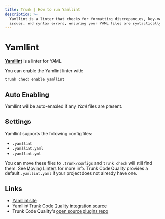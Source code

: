 ```yaml
---
title: Trunk | How to run Yamllint
description: >-
  Yamllint is a linter that checks for formatting discrepancies, key-value pair
  issues, and syntax errors, ensuring your YAML files are syntactically correct.
---
```


# Yamllint

[**Yamllint**](https://github.com/adrienverge/yamllint) is a linter for YAML.

You can enable the Yamllint linter with:

```shell
trunk check enable yamllint
```

## Auto Enabling

Yamllint will be auto-enabled if any _Yaml_ files are present.

## Settings

Yamllint supports the following config files:

* `.yamllint`
* `.yamllint.yaml`
* `.yamllint.yml`

You can move these files to `.trunk/configs` and `trunk check` will still find them. See [Moving Linters](../configure-linters.md#moving-linters) for more info. Trunk Code Quality provides a default `.yamllint.yaml` if your project does not already have one.

## Links

* [Yamllint site](https://github.com/adrienverge/yamllint)
* Yamllint Trunk Code Quality [integration source](https://github.com/trunk-io/plugins/tree/main/linters/yamllint)
* Trunk Code Quality's [open source plugins repo](https://github.com/trunk-io/plugins/tree/main)
